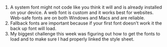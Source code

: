 1. A system font might not code like you think it will and is already installed on your device. A web font is custom and it works best for websites. Web-safe fonts are on both Windows and Macs and are reliable.
2. Fallback fonts are important because if your first font doesn't work it the back up font will load.
3. My biggest challenge this week was figuring out how to get the fonts to load and to make sure I had properly linked the style sheet. 
